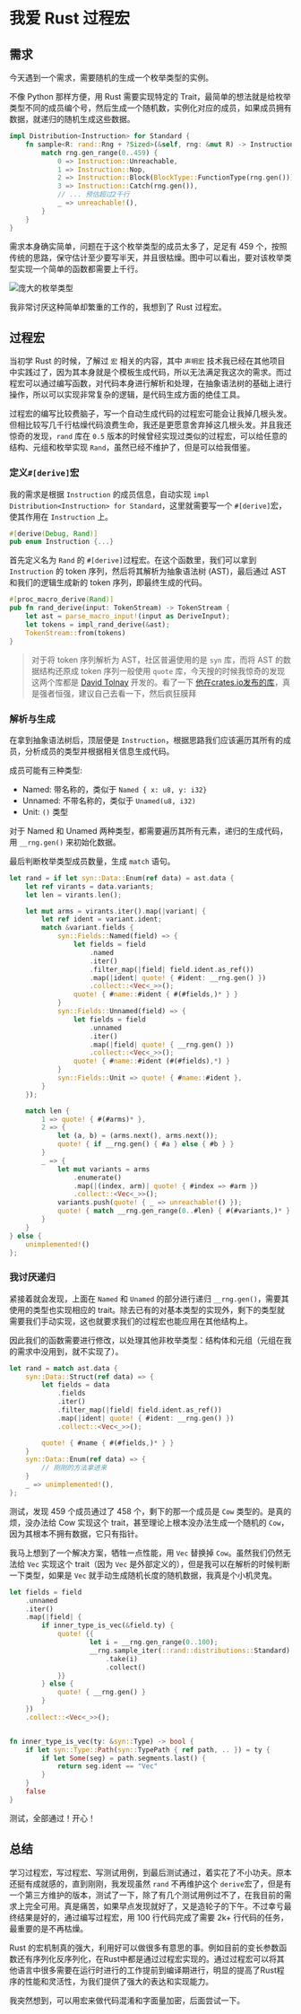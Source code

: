 # 我爱 Rust 过程宏


## 需求

今天遇到一个需求，需要随机的生成一个枚举类型的实例。

不像 Python 那样方便，用 Rust 需要实现特定的 Trait，最简单的想法就是给枚举类型不同的成员编个号，然后生成一个随机数，实例化对应的成员，如果成员拥有数据，就递归的随机生成这些数据。

```Rust
impl Distribution<Instruction> for Standard {
    fn sample<R: rand::Rng + ?Sized>(&self, rng: &mut R) -> Instruction {
        match rng.gen_range(0..459) {
            0 => Instruction::Unreachable,
            1 => Instruction::Nop,
            2 => Instruction::Block(BlockType::FunctionType(rng.gen())),
            3 => Instruction::Catch(rng.gen()),
            // ... 预估超过2千行
            _ => unreachable!(),
        }
    }
}
```

需求本身确实简单，问题在于这个枚举类型的成员太多了，足足有 459 个，按照传统的思路，保守估计至少要写半天，并且很枯燥。图中可以看出，要对该枚举类型实现一个简单的函数都需要上千行。

![庞大的枚举类型](enum_variants_count.png "庞大的枚举类型")

我非常讨厌这种简单却繁重的工作的，我想到了 Rust 过程宏。

## 过程宏

当初学 Rust 的时候，了解过 `宏` 相关的内容，其中 `声明宏` 技术我已经在其他项目中实践过了，因为其本身就是个模板生成代码，所以无法满足我这次的需求。而过程宏可以通过编写函数，对代码本身进行解析和处理，在抽象语法树的基础上进行操作，所以可以实现非常复杂的逻辑，是代码生成方面的绝佳工具。

过程宏的编写比较费脑子，写一个自动生成代码的过程宏可能会让我掉几根头发。但相比较写几千行枯燥代码浪费生命，我还是更愿意舍弃掉这几根头发。并且我还惊奇的发现，`rand` 库在 `0.5` 版本的时候曾经实现过类似的过程宏，可以给任意的结构、元组和枚举实现 `Rand`，虽然已经不维护了，但是可以给我借鉴。

### 定义`#[derive]`宏

我的需求是根据 `Instruction` 的成员信息，自动实现 `impl Distribution<Instruction> for Standard`，这里就需要写一个 `#[derive]`宏，使其作用在 `Instruction` 上。

```Rust
#[derive(Debug, Rand)]
pub enum Instruction {...}
```

首先定义名为 `Rand` 的 `#[derive]`过程宏。在这个函数里，我们可以拿到 `Instruction` 的 token 序列，然后将其解析为抽象语法树 (AST)，最后通过 AST 和我们的逻辑生成新的 token 序列，即最终生成的代码。

```Rust
#[proc_macro_derive(Rand)]
pub fn rand_derive(input: TokenStream) -> TokenStream {
    let ast = parse_macro_input!(input as DeriveInput);
    let tokens = impl_rand_derive(&ast);
    TokenStream::from(tokens)
}
```

> 对于将 token 序列解析为 AST，社区普遍使用的是 `syn` 库，而将 AST 的数据结构还原成 token 序列一般使用 `quote` 库，今天搜的时候我惊奇的发现这两个库都是 [David Tolnay](https://github.com/dtolnay) 开发的。看了一下 [他在crates.io发布的库](https://crates.io/users/dtolnay?sort=downloads)，真是强者恒强，建议自己去看一下，然后疯狂膜拜

### 解析与生成

在拿到抽象语法树后，顶层便是 `Instruction`，根据思路我们应该遍历其所有的成员，分析成员的类型并根据相关信息生成代码。

成员可能有三种类型:

- Named: 带名称的，类似于 `Named { x: u8, y: i32}`
- Unnamed: 不带名称的，类似于 `Unamed(u8, i32)`
- Unit: `()` 类型

对于 Named 和 Unamed 两种类型，都需要遍历其所有元素，递归的生成代码，用 `__rng.gen()` 来初始化数据。

最后判断枚举类型成员数量，生成 `match` 语句。

```Rust
let rand = if let syn::Data::Enum(ref data) = ast.data {
    let ref virants = data.variants;
    let len = virants.len();

    let mut arms = virants.iter().map(|variant| {
        let ref ident = variant.ident;
        match &variant.fields {
            syn::Fields::Named(field) => {
                let fields = field
                    .named
                    .iter()
                    .filter_map(|field| field.ident.as_ref())
                    .map(|ident| quote! { #ident: __rng.gen() })
                    .collect::<Vec<_>>();
                quote! { #name::#ident { #(#fields,)* } }
            }
            syn::Fields::Unnamed(field) => {
                let fields = field
                    .unnamed
                    .iter()
                    .map(|field| quote! { __rng.gen() })
                    .collect::<Vec<_>>();
                quote! { #name::#ident (#(#fields),*) }
            }
            syn::Fields::Unit => quote! { #name::#ident },
        }
    });

    match len {
        1 => quote! { #(#arms)* },
        2 => {
            let (a, b) = (arms.next(), arms.next());
            quote! { if __rng.gen() { #a } else { #b } }
        }
        _ => {
            let mut variants = arms
                .enumerate()
                .map(|(index, arm)| quote! { #index => #arm })
                .collect::<Vec<_>>();
            variants.push(quote! { _ => unreachable!() });
            quote! { match __rng.gen_range(0..#len) { #(#variants,)* } }
        }
    }
} else {
    unimplemented!()
};
```

### 我讨厌递归

紧接着就会发现，上面在 `Named` 和 `Unamed` 的部分进行递归 `__rng.gen()`，需要其使用的类型也实现相应的 trait。除去已有的对基本类型的实现外，剩下的类型就需要我们手动实现，这也就要求我们的过程宏也能应用在其他结构上。

因此我们的函数需要进行修改，以处理其他非枚举类型：结构体和元组（元组在我的需求中没用到，就不实现了）。

```Rust
let rand = match ast.data {
    syn::Data::Struct(ref data) => {
        let fields = data
            .fields
            .iter()
            .filter_map(|field| field.ident.as_ref())
            .map(|ident| quote! { #ident: __rng.gen() })
            .collect::<Vec<_>>();

        quote! { #name { #(#fields,)* } }
    }
    syn::Data::Enum(ref data) => {
        // 刚刚的方法拿进来
    }
    _ => unimplemented!(),
};
```

测试，发现 459 个成员通过了 458 个，剩下的那一个成员是 `Cow` 类型的。是真的烦，没办法给 Cow 实现这个 trait，甚至理论上根本没办法生成一个随机的 `Cow`，因为其根本不拥有数据，它只有指针。

我马上想到了一个解决方案，牺牲一点性能，用 `Vec` 替换掉 `Cow`。虽然我们仍然无法给 `Vec` 实现这个 trait（因为 `Vec` 是外部定义的），但是我可以在解析的时候判断一下类型，如果是 `Vec` 就手动生成随机长度的随机数据，我真是个小机灵鬼。

```Rust
let fields = field
    .unnamed
    .iter()
    .map(|field| {
        if inner_type_is_vec(&field.ty) {
            quote! {{
                    let i = __rng.gen_range(0..100);
                    __rng.sample_iter(::rand::distributions::Standard)
                        .take(i)
                        .collect()
            }}
        } else {
            quote! { __rng.gen() }
        }
    })
    .collect::<Vec<_>>();


fn inner_type_is_vec(ty: &syn::Type) -> bool {
    if let syn::Type::Path(syn::TypePath { ref path, .. }) = ty {
        if let Some(seg) = path.segments.last() {
            return seg.ident == "Vec"
        }
    }
    false
}
```

测试，全部通过！开心！

## 总结

学习过程宏，写过程宏、写测试用例，到最后测试通过，着实花了不小功夫。原本还挺有成就感的，直到刚刚，我发现虽然 `rand` 不再维护这个 `derive`宏了，但是有一个第三方维护的版本，测试了一下，除了有几个测试用例过不了，在我目前的需求上完全可用。真是痛苦，如果早点发现就好了，又是造轮子的下午。不过幸亏最终结果是好的，通过编写过程宏，用 100 行代码完成了需要 2k+ 行代码的任务，最重要的是不再枯燥。

Rust 的宏机制真的强大，利用好可以做很多有意思的事。例如目前的变长参数函数还有序列化反序列化，在Rust中都是通过过程宏实现的。通过过程宏可以将其他语言中很多需要在运行时进行的工作提前到编译期进行，明显的提高了Rust程序的性能和灵活性，为我们提供了强大的表达和实现能力。

我突然想到，可以用宏来做代码混淆和字面量加密，后面尝试一下。

